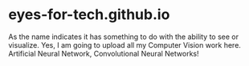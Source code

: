 # eyes-for-tech.github.io
As the name indicates it has something to do with the ability to see or visualize. Yes, I am going to upload all my Computer Vision work here. Artificial Neural Network, Convolutional Neural Networks! 
